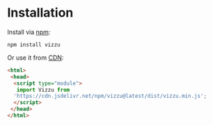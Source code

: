 # Installation

Install via [npm](https://www.npmjs.com/package/vizzu):

```
npm install vizzu
```

Or use it from [CDN](https://www.jsdelivr.com/package/npm/vizzu):

```html
<html>
 <head>
  <script type="module">
   import Vizzu from 
  'https://cdn.jsdelivr.net/npm/vizzu@latest/dist/vizzu.min.js';
  </script>
 </head>
</html>

```
